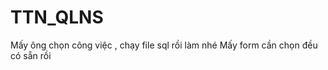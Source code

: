 # TTN_QLNS
Mấy ông chọn công việc , chạy file sql rồi làm nhé 
Mấy form cần chọn đều có sẵn rồi 
